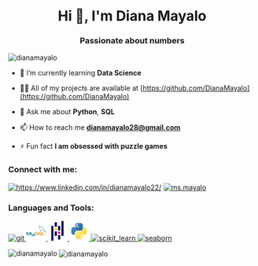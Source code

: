 <h1 align="center">Hi 👋, I'm Diana Mayalo</h1>
<h3 align="center">Passionate about numbers</h3>

<p align="left"> <img src="https://komarev.com/ghpvc/?username=dianamayalo&label=Profile%20views&color=0e75b6&style=flat" alt="dianamayalo" /> </p>

- 🌱 I’m currently learning **Data Science**

- 👨‍💻 All of my projects are available at [https://github.com/DianaMayalo](https://github.com/DianaMayalo)

- 💬 Ask me about **Python**, **SQL**

- 📫 How to reach me **dianamayalo28@gmail.com**

- ⚡ Fun fact **I am obsessed with puzzle games**

<h3 align="left">Connect with me:</h3>
<p align="left">
<a href="https://linkedin.com/in/https://www.linkedin.com/in/dianamayalo22/" target="blank"><img align="center" src="https://raw.githubusercontent.com/rahuldkjain/github-profile-readme-generator/master/src/images/icons/Social/linked-in-alt.svg" alt="https://www.linkedin.com/in/dianamayalo22/" height="30" width="40" /></a>
<a href="https://instagram.com/ms.mayalo" target="blank"><img align="center" src="https://raw.githubusercontent.com/rahuldkjain/github-profile-readme-generator/master/src/images/icons/Social/instagram.svg" alt="ms.mayalo" height="30" width="40" /></a>
</p>

<h3 align="left">Languages and Tools:</h3>
<p align="left"> <a href="https://git-scm.com/" target="_blank" rel="noreferrer"> <img src="https://www.vectorlogo.zone/logos/git-scm/git-scm-icon.svg" alt="git" width="40" height="40"/> </a> <a href="https://www.mysql.com/" target="_blank" rel="noreferrer"> <img src="https://raw.githubusercontent.com/devicons/devicon/master/icons/mysql/mysql-original-wordmark.svg" alt="mysql" width="40" height="40"/> </a> <a href="https://pandas.pydata.org/" target="_blank" rel="noreferrer"> <img src="https://raw.githubusercontent.com/devicons/devicon/2ae2a900d2f041da66e950e4d48052658d850630/icons/pandas/pandas-original.svg" alt="pandas" width="40" height="40"/> </a> <a href="https://www.python.org" target="_blank" rel="noreferrer"> <img src="https://raw.githubusercontent.com/devicons/devicon/master/icons/python/python-original.svg" alt="python" width="40" height="40"/> </a> <a href="https://scikit-learn.org/" target="_blank" rel="noreferrer"> <img src="https://upload.wikimedia.org/wikipedia/commons/0/05/Scikit_learn_logo_small.svg" alt="scikit_learn" width="40" height="40"/> </a> <a href="https://seaborn.pydata.org/" target="_blank" rel="noreferrer"> <img src="https://seaborn.pydata.org/_images/logo-mark-lightbg.svg" alt="seaborn" width="40" height="40"/> </a> </p>

<p><img align="left" src="https://github-readme-stats.vercel.app/api/top-langs?username=dianamayalo&show_icons=true&locale=en&layout=compact" alt="dianamayalo" /></p>

<p>&nbsp;<img align="center" src="https://github-readme-stats.vercel.app/api?username=dianamayalo&show_icons=true&locale=en" alt="dianamayalo" /></p>




